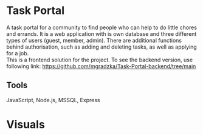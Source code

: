 # Task Portal
A task portal for a community to find people who can help to do little chores and errands. It is a web application with is own database and three different types of users (guest, member, admin). There are additional functions behind authorisation, such as adding and deleting tasks, as well as applying for a job. <br />
This is a frontend solution for the project. To see the backend version, use following link: https://github.com/mgradzka/Task-Portal-backend/tree/main

## Tools
JavaScript, Node.js, MSSQL, Express

# Visuals
